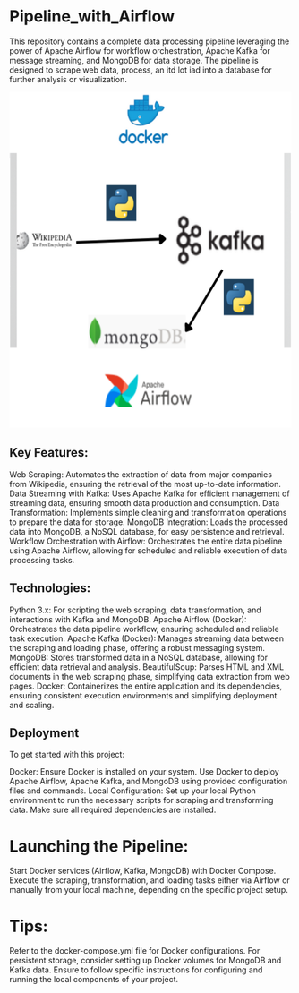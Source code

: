 
# Pipeline_with_Airflow
This repository contains a complete data processing pipeline leveraging the power of Apache Airflow for workflow orchestration, Apache Kafka for message streaming, and MongoDB for data storage. The pipeline is designed to scrape web data, process, an itd lot iad into a database for further analysis or visualization.


<img src="Pipline.png" width="900" height="600">

## Key Features:
Web Scraping: Automates the extraction of data from major companies from Wikipedia, ensuring the retrieval of the most up-to-date information.
Data Streaming with Kafka: Uses Apache Kafka for efficient management of streaming data, ensuring smooth data production and consumption.
Data Transformation: Implements simple cleaning and transformation operations to prepare the data for storage.
MongoDB Integration: Loads the processed data into MongoDB, a NoSQL database, for easy persistence and retrieval.
Workflow Orchestration with Airflow: Orchestrates the entire data pipeline using Apache Airflow, allowing for scheduled and reliable execution of data processing tasks.

## Technologies:
Python 3.x: For scripting the web scraping, data transformation, and interactions with Kafka and MongoDB.
Apache Airflow (Docker): Orchestrates the data pipeline workflow, ensuring scheduled and reliable task execution.
Apache Kafka (Docker): Manages streaming data between the scraping and loading phase, offering a robust messaging system.
MongoDB: Stores transformed data in a NoSQL database, allowing for efficient data retrieval and analysis.
BeautifulSoup: Parses HTML and XML documents in the web scraping phase, simplifying data extraction from web pages.
Docker: Containerizes the entire application and its dependencies, ensuring consistent execution environments and simplifying deployment and scaling.

## Deployment
To get started with this project:

Docker: Ensure Docker is installed on your system. Use Docker to deploy Apache Airflow, Apache Kafka, and MongoDB using provided configuration files and commands.
Local Configuration: Set up your local Python environment to run the necessary scripts for scraping and transforming data. Make sure all required dependencies are installed.

# Launching the Pipeline:
Start Docker services (Airflow, Kafka, MongoDB) with Docker Compose.
Execute the scraping, transformation, and loading tasks either via Airflow or manually from your local machine, depending on the specific project setup.

# Tips:
Refer to the docker-compose.yml file for Docker configurations.
For persistent storage, consider setting up Docker volumes for MongoDB and Kafka data.
Ensure to follow specific instructions for configuring and running the local components of your project.
